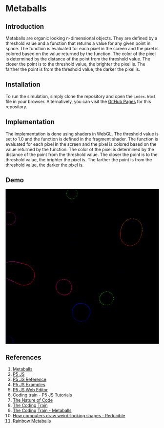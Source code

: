# Metaballs

## Introduction

Metaballs are organic looking n-dimensional objects. They are defined by a threshold value and a function that returns a value for any given point in space. The function is evaluated for each pixel in the screen and the pixel is colored based on the value returned by the function. The color of the pixel is determined by the distance of the point from the threshold value. The closer the point is to the threshold value, the brighter the pixel is. The farther the point is from the threshold value, the darker the pixel is.

## Installation

To run the simulation, simply clone the repository and open the `index.html` file in your browser. Alternatively, you can visit the [GitHub Pages](https://ghostscypher.github.io/metaballs/src/index.html) for this repository.

## Implementation

The implementation is done using shaders in WebGL. The threshold value is set to 1.0 and the function is defined in the fragment shader. The function is evaluated for each pixel in the screen and the pixel is colored based on the value returned by the function. The color of the pixel is determined by the distance of the point from the threshold value. The closer the point is to the threshold value, the brighter the pixel is. The farther the point is from the threshold value, the darker the pixel is.

## Demo

![Metaballs](./screenshots/metaballs.gif)

## References

1. [Metaballs](https://en.wikipedia.org/wiki/Metaballs)
2. [P5 JS](https://p5js.org/)
3. [P5 JS Reference](https://p5js.org/reference/)
4. [P5 JS Examples](https://p5js.org/examples/)
5. [P5 JS Web Editor](https://editor.p5js.org/)
6. [Coding train - P5 JS Tutorials](https://www.youtube.com/user/shiffman/playlists?view=50&sort=dd&shelf_id=14)
7. [The Nature of Code](https://natureofcode.com/)
8. [The Coding Train](https://thecodingtrain.com/)
9. [The Coding Train - Metaballs](https://www.youtube.com/watch?v=ccYLb7cLB1I)
10. [How computers draw weird-looking shapes - Reducible](https://www.youtube.com/watch?v=6oMZb3yP_H8&ab_channel=Reducible)
11. [Rainbow Metaballs](https://openprocessing.org/sketch/838276/)